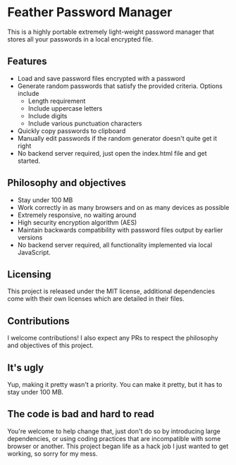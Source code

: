 # Feather Password Manager

This is a highly portable extremely light-weight password manager that stores
all your passwords in a local encrypted file.

## Features
- Load and save password files encrypted with a password
- Generate random passwords that satisfy the provided criteria. Options include
  - Length requirement
  - Include uppercase letters
  - Include digits
  - Include various punctuation characters
- Quickly copy passwords to clipboard
- Manually edit passwords if the random generator doesn't quite get it right
- No backend server required, just open the index.html file and get started.

## Philosophy and objectives
- Stay under 100 MB
- Work correctly in as many browsers and on as many devices as possible
- Extremely responsive, no waiting around
- High security encryption algorithm (AES)
- Maintain backwards compatibility with password files output by earlier versions
- No backend server required, all functionality implemented via local JavaScript.

## Licensing
This project is released under the MIT license, additional dependencies come
with their own licenses which are detailed in their files.

## Contributions
I welcome contributions! I also expect any PRs to respect the philosophy and
objectives of this project.

## It's ugly
Yup, making it pretty wasn't a priority. You can make it pretty, but it has to
stay under 100 MB.

## The code is bad and hard to read
You're welcome to help change that, just don't do so by introducing large
dependencies, or using coding practices that are incompatible with some
browser or another. This project began life as a hack job I just wanted to get
working, so sorry for my mess.
